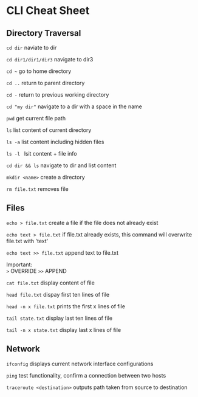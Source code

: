 # CLI Cheat Sheet

## Directory Traversal

`cd dir` 
naviate to dir

`cd dir1/dir1/dir3` 
navigate to dir3

`cd ~` 
go to home directory 

`cd ..` 
return to parent directory

`cd -`
return to previous working directory 

`cd "my dir"`
navigate to a dir with a space in the name

`pwd` 
get current file path

`ls`
list content of current directory 

`ls -a`
list content including hidden files

`ls -l `
lsit content + file info

`cd dir && ls`
navigate to dir and list content 

`mkdir <name>` create a directory 

`rm file.txt` removes file 

## Files
`echo > file.txt` create a file if the file does not already exist

`echo text > file.txt` if file.txt already exists, this command will overwrite file.txt with 'text'

`echo text >> file.txt` append text to file.txt

Important: <br />
`>` OVERRIDE
`>>` APPEND

`cat file.txt` display content of file

`head file.txt` dispay first ten lines of file

`head -n x file.txt` prints the first x lines of file

`tail state.txt` display last ten lines of file

`tail -n x state.txt` display last x lines of file 

## Network
`ifconfig` displays current network interface configurations  

`ping` test functionality, confirm a connection between two hosts 

`traceroute <destination>` outputs path taken from source to destination 






